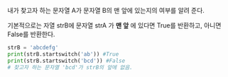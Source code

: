 내가 찾고자 하는 문자열 A가 문자열 B의 맨 앞에 있는지의 여부를 알려 준다.

기본적으로는 자열 strB에 문자열 strA 가 **맨 앞** 에 있다면 True를 반환하고, 아니면 False를 반환한다.

``` python
strB = 'abcdefg'
print(strB.startswitch('ab')) #True
print(strB.startswitch('bcd')) #False
# 찾고자 하는 문자열 'bcd'가 strB의 앞에 없음.
```

